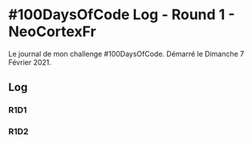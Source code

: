 # #100DaysOfCode Log - Round 1 - NeoCortexFr

Le journal de mon challenge #100DaysOfCode. Démarré le Dimanche 7 Février 2021.
## Log

### R1D1 


### R1D2

